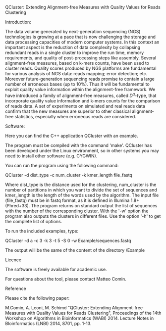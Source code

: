 QCluster: Extending Alignment-free Measures with Quality Values for Reads Clustering

Introduction:

The data volume generated by next-generation sequencing (NGS) technologies is growing at a pace that is now challenging the storage and data processing capacities of modern computer systems. In this context an important aspect is the reduction of data complexity by collapsing redundant reads in a single cluster to improve the run time, memory requirements, and quality of post-processing steps like assembly. Several alignment-free measures, based on k-mers counts, have been used to cluster reads. Quality scores produced by NGS platforms are fundamental for various analysis of NGS data: reads mapping; error detection; etc. Moreover future-generation sequencing reads promise to contain a large number of erroneous bases (up to 10$\%$). Thus it will be fundamental to exploit quality value information within the alignment-free framework. We have introduced a family of alignment-free measures, called $D^q$-type, that incorporate quality value information and k-mers counts for the comparison of reads data. A set of experiments on simulated and real reads data confirm that the new measures are superior to other classical alignment-free statistics, especially when erroneous reads are considered.

Software:

Here you can find the C++ application QCluster with an example.

The program must be compiled with the command 'make'. QCluster has been developed under the Linux environment, so in other systems you may need to install other software (e.g. CYGWIN).

You can run the program using the following command:

QCluster -d dist_type -c num_cluster -k kmer_length file_fastq

Where dist_type is the distance used for the clustering, num_cluster is the number of partitions in which you want to divide the set of sequences and kmer_length is the length of the words used by the algorithm. The input file (file_fastq) must be in fastq format, as it is defined in Illumina 1.8+ (Phred+33). The program returns on standard output the list of sequences with the number of the corresponding cluster. With the '-w' option the program also outputs the clusters in different files. Use the option '-h' to get the complete list of options.

To run the included examples, type:

QCluster -d a -c 3 -k 3 -t 5 -S 0 -w Example/sequences.fastq

The output will be the same of the content of the directory /Example

Licence

The software is freely available for academic use.

For questions about the tool, please contact Matteo Comin.

Reference

Please cite the following paper:

M.Comin, A. Leoni, M. Schimd
"QCluster: Extending Alignment-free Measures with Quality Values for Reads Clustering",
Proceedings of the 14th Workshop on Algorithms in Bioinformatics (WABI) 2014.
Lecture Notes in BIoinformatics (LNBI) 2014, 8701, pp. 1-13. 

